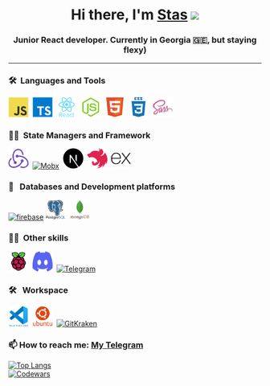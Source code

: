<h1 align="center">Hi there, I'm <a href="https://github.com/StasKobles/" target="_blank">Stas</a>
<img src="https://github.com/blackcater/blackcater/raw/main/images/Hi.gif" height="32"/></h1>
<h3 align="center">Junior React developer. Currently in Georgia 🇬🇪, but staying flexy)</h3>

---

### 🛠 &nbsp;Languages and Tools

<p>
  <a href='https://www.javascript.com/' target="_blank" rel="noreferrer"><img src="https://github.com/devicons/devicon/blob/master/icons/javascript/javascript-original.svg" title="JavaScript" alt="JavaScript" width="40" height="40"/></a>&nbsp;
  <a href='https://www.typescriptlang.org/' target="_blank" rel="noreferrer"><img src="https://github.com/devicons/devicon/blob/master/icons/typescript/typescript-original.svg" title="TypeScript"  alt="TypeScript" width="40" height="40"/><a/>&nbsp;
  <a href='https://reactjs.org/' target="_blank" rel="noreferrer"><img src="https://github.com/devicons/devicon/blob/master/icons/react/react-original-wordmark.svg" title="React" alt="React" width="40" height="40"/><a/>&nbsp;
  <a href='https://nodejs.org/en/' target="_blank" rel="noreferrer"><img src="https://github.com/devicons/devicon/blob/master/icons/nodejs/nodejs-original.svg" title="NodeJS" alt="NodeJS" width="40" height="40"/><a/>&nbsp;
  <a href='https://html.com/' target="_blank" rel="noreferrer"><img src="https://github.com/devicons/devicon/blob/master/icons/html5/html5-original.svg" title="HTML5" alt="HTML" width="40" height="40"/><a/>&nbsp;
  <a href='https://developer.mozilla.org/en-US/docs/Web/CSS'><img src="https://github.com/devicons/devicon/blob/master/icons/css3/css3-plain-wordmark.svg"  title="CSS3" alt="CSS" width="40" height="40"/><a/>&nbsp;  
  <a href='https://sass-lang.com/' target="_blank" rel="noreferrer"><img src="https://github.com/devicons/devicon/blob/master/icons/sass/sass-original.svg" title="Sass"  alt="Sass" width="40" height="40"/></a>&nbsp;
</p>

### 👨‍💻 &nbsp;State Managers and Framework

 <p>
  <a href='https://redux.js.org/' target="_blank" rel="noreferrer"><img src="https://github.com/devicons/devicon/blob/master/icons/redux/redux-original.svg" title="Redux" alt="Redux " width="40" height="40"/><a/>&nbsp;
  <a href='https://mobx.js.org' target="_blank" rel="noreferrer"><img src="https://mobx.js.org/assets/mobx.png" title="Mobx" alt="Mobx " width="40" height="40" target="_blank" rel="noreferrer"/><a/>&nbsp;
  <a href='https://nextjs.org/' target="_blank" rel="noreferrer"><img src="https://github.com/devicons/devicon/blob/master/icons/nextjs/nextjs-original.svg" title="NextJS" alt="NextJS" width="40" height="40" target="_blank" rel="noreferrer"/><a/>&nbsp;
<a href='https://nestjs.com/' target="_blank" rel="noreferrer"><img src="https://github.com/devicons/devicon/blob/master/icons/nestjs/nestjs-plain.svg" title="NestJS" alt="NestJS " width="40" height="40"/><a/>&nbsp;
  <a href="https://expressjs.com/" target="_blank" rel="noreferrer"> <img src="https://github.com/devicons/devicon/blob/master/icons/express/express-original.svg" title='ExpressJS' alt="express" width="40" height="40"/></a>
    </p>

### 💾 &nbsp; Databases and Development platforms
<p>
  <a href="https://firebase.google.com/" target="_blank" rel="noreferrer"><img src="https://www.vectorlogo.zone/logos/firebase/firebase-icon.svg" alt="firebase" title="Firebase" width="40" height="40"/></a>
  <a href='https://www.postgresql.org/' target="_blank" rel="noreferrer"><img src="https://github.com/devicons/devicon/blob/master/icons/postgresql/postgresql-original-wordmark.svg" title="PostgreSQL"  alt="PostgreSQL" width="40" height="40"/><a/>&nbsp;
  <a href="https://www.mongodb.com/home" target="_blank" rel="noreferrer"> <img src="https://github.com/devicons/devicon/blob/master/icons/mongodb/mongodb-original-wordmark.svg" title="MongoDB" alt="MongoDB" width="40" height="40" /></a>
    </p>
    
    
### 👨‍💻 &nbsp;Other skills

<p>
  <a href='https://www.raspberrypi.com/' target="_blank" rel="noreferrer"><img src="https://github.com/devicons/devicon/blob/master/icons/raspberrypi/raspberrypi-original.svg" title="Raspberry"  alt="Raspberry" width="40" height="40"/></a>&nbsp;
  <a href='https://discord.com/developers/docs/intro' target="_blank" rel="noreferrer"><img src="https://github.com/StasKobles/StasKobles/blob/main/discord-mark-blue.svg" title="Discord"  alt="Discord" width="40" height="40"/></a>&nbsp;
   <a href='https://core.telegram.org/' target="_blank" rel="noreferrer"><img src="https://upload.wikimedia.org/wikipedia/commons/thumb/8/82/Telegram_logo.svg/512px-Telegram_logo.svg.png?20220101141644" title="Telegram"  alt="Telegram" width="40" height="40"/></a>&nbsp;
</p>

### 🛠️ &nbsp; Workspace
<p>
  <a href='https://code.visualstudio.com/' target="_blank" rel="noreferrer"><img src="https://github.com/devicons/devicon/blob/master/icons/vscode/vscode-original-wordmark.svg" title="VSCode"  alt="VSCode" width="40" height="40"/><a/>&nbsp;
  <a href='https://ubuntu.com/' target="_blank" rel="noreferrer"><img src="https://github.com/devicons/devicon/blob/master/icons/ubuntu/ubuntu-plain-wordmark.svg" title="Ubuntu"  alt="Ubuntu" width="40" height="40"/><a/>&nbsp;
  <a href='https://www.gitkraken.com/'  target="_blank" rel="noreferrer"><img src="https://www.vectorlogo.zone/logos/gitkraken/gitkraken-icon.svg" title="GitKraken" alt="GitKraken" width="40" height="40"/><a/>&nbsp;
</p>


### 📫 How to reach me: [My Telegram](https://t.me/kobles)
[![Top Langs](https://github-readme-stats.vercel.app/api/top-langs/?username=StasKobles&layout=compact&hide=python)](https://github.com/anuraghazra/github-readme-stats)
    <br/>
<a href='https://www.codewars.com/users/Alca-Code' target="_blank" rel="noreferrer"><img src="https://www.codewars.com/users/Alca-Code/badges/large" title="codewars"  alt="Codewars"/><a/></p>

